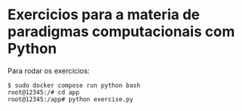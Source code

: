 # Exercicios para a materia de paradigmas computacionais com Python

Para rodar os exercícios:

```
$ sudo docker compose run python bash
root@12345:/# cd app
root@12345:/app# python exercise.py
```